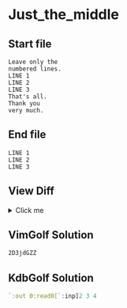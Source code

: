 # Just_the_middle
## Start file
```
Leave only the
numbered lines.
LINE 1
LINE 2
LINE 3
That's all.
Thank you
very much.
```
## End file
```
LINE 1
LINE 2
LINE 3
```
## View Diff
<details><summary>Click me</summary>

```
1,2d0
< Leave only the
< numbered lines.
6,8d3
< That's all.
< Thank you
< very much.
```
</details>

## VimGolf Solution
```sh
2D3jdGZZ
```
## KdbGolf Solution
```q
`:out 0:read0[`:inp]2 3 4
```
